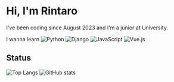 # Hi, I'm Rintaro

I've been coding since August 2023 and I'm a junior at University.

I wanna learn
![Python](https://skillicons.dev/icons?i=python) ![Django](https://skillicons.dev/icons?i=django) ![JavaScript](https://skillicons.dev/icons?i=js) ![Vue.js](https://skillicons.dev/icons?i=vue)

## Status

![Top Langs](https://github-readme-stats.vercel.app/api/top-langs/?username=rintarotajima&layout=compact&show_icons=true&theme=onedark)
![GitHub stats](https://github-readme-stats.vercel.app/api?username=rintarotajima&theme=onedark&show_icons=true)

